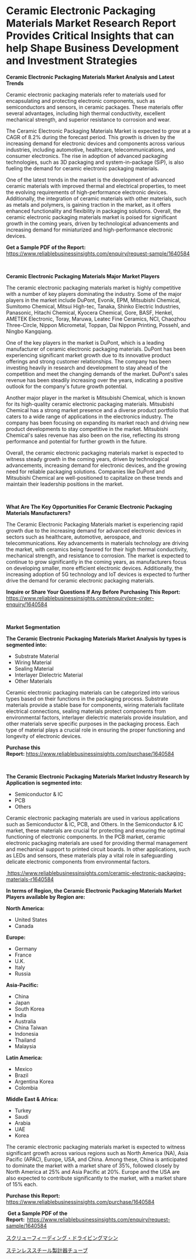 <p><h1>Ceramic Electronic Packaging Materials Market Research Report Provides Critical Insights that can help Shape Business Development and Investment Strategies</h1></p><p><strong>Ceramic Electronic Packaging Materials Market Analysis and Latest Trends</strong></p>
<p><p>Ceramic electronic packaging materials refer to materials used for encapsulating and protecting electronic components, such as semiconductors and sensors, in ceramic packages. These materials offer several advantages, including high thermal conductivity, excellent mechanical strength, and superior resistance to corrosion and wear.</p><p>The Ceramic Electronic Packaging Materials Market is expected to grow at a CAGR of 8.2% during the forecast period. This growth is driven by the increasing demand for electronic devices and components across various industries, including automotive, healthcare, telecommunications, and consumer electronics. The rise in adoption of advanced packaging technologies, such as 3D packaging and system-in-package (SiP), is also fueling the demand for ceramic electronic packaging materials.</p><p>One of the latest trends in the market is the development of advanced ceramic materials with improved thermal and electrical properties, to meet the evolving requirements of high-performance electronic devices. Additionally, the integration of ceramic materials with other materials, such as metals and polymers, is gaining traction in the market, as it offers enhanced functionality and flexibility in packaging solutions. Overall, the ceramic electronic packaging materials market is poised for significant growth in the coming years, driven by technological advancements and increasing demand for miniaturized and high-performance electronic devices.</p></p>
<p><strong>Get a Sample PDF of the Report:&nbsp;</strong> <a href="https://www.reliablebusinessinsights.com/enquiry/request-sample/1640584">https://www.reliablebusinessinsights.com/enquiry/request-sample/1640584</a></p>
<p>&nbsp;</p>
<p><strong>Ceramic Electronic Packaging Materials Major Market Players</strong></p>
<p><p>The ceramic electronic packaging materials market is highly competitive with a number of key players dominating the industry. Some of the major players in the market include DuPont, Evonik, EPM, Mitsubishi Chemical, Sumitomo Chemical, Mitsui High-tec, Tanaka, Shinko Electric Industries, Panasonic, Hitachi Chemical, Kyocera Chemical, Gore, BASF, Henkel, AMETEK Electronic, Toray, Maruwa, Leatec Fine Ceramics, NCI, Chaozhou Three-Circle, Nippon Micrometal, Toppan, Dai Nippon Printing, Possehl, and Ningbo Kangqiang.</p><p>One of the key players in the market is DuPont, which is a leading manufacturer of ceramic electronic packaging materials. DuPont has been experiencing significant market growth due to its innovative product offerings and strong customer relationships. The company has been investing heavily in research and development to stay ahead of the competition and meet the changing demands of the market. DuPont's sales revenue has been steadily increasing over the years, indicating a positive outlook for the company's future growth potential.</p><p>Another major player in the market is Mitsubishi Chemical, which is known for its high-quality ceramic electronic packaging materials. Mitsubishi Chemical has a strong market presence and a diverse product portfolio that caters to a wide range of applications in the electronics industry. The company has been focusing on expanding its market reach and driving new product developments to stay competitive in the market. Mitsubishi Chemical's sales revenue has also been on the rise, reflecting its strong performance and potential for further growth in the future.</p><p>Overall, the ceramic electronic packaging materials market is expected to witness steady growth in the coming years, driven by technological advancements, increasing demand for electronic devices, and the growing need for reliable packaging solutions. Companies like DuPont and Mitsubishi Chemical are well-positioned to capitalize on these trends and maintain their leadership positions in the market.</p></p>
<p>&nbsp;</p>
<p><strong>What Are The Key Opportunities For Ceramic Electronic Packaging Materials Manufacturers?</strong></p>
<p><p>The Ceramic Electronic Packaging Materials market is experiencing rapid growth due to the increasing demand for advanced electronic devices in sectors such as healthcare, automotive, aerospace, and telecommunications. Key advancements in materials technology are driving the market, with ceramics being favored for their high thermal conductivity, mechanical strength, and resistance to corrosion. The market is expected to continue to grow significantly in the coming years, as manufacturers focus on developing smaller, more efficient electronic devices. Additionally, the increasing adoption of 5G technology and IoT devices is expected to further drive the demand for ceramic electronic packaging materials.</p></p>
<p><strong>Inquire or Share Your Questions If Any Before Purchasing This Report:</strong> <a href="https://www.reliablebusinessinsights.com/enquiry/pre-order-enquiry/1640584">https://www.reliablebusinessinsights.com/enquiry/pre-order-enquiry/1640584</a></p>
<p>&nbsp;</p>
<p><strong>Market Segmentation</strong></p>
<p><strong>The Ceramic Electronic Packaging Materials Market Analysis by types is segmented into:</strong></p>
<p><ul><li>Substrate Material</li><li>Wiring Material</li><li>Sealing Material</li><li>Interlayer Dielectric Material</li><li>Other Materials</li></ul></p>
<p><p>Ceramic electronic packaging materials can be categorized into various types based on their functions in the packaging process. Substrate materials provide a stable base for components, wiring materials facilitate electrical connections, sealing materials protect components from environmental factors, interlayer dielectric materials provide insulation, and other materials serve specific purposes in the packaging process. Each type of material plays a crucial role in ensuring the proper functioning and longevity of electronic devices.</p></p>
<p><strong>Purchase this Report:&nbsp;</strong><a href="https://www.reliablebusinessinsights.com/purchase/1640584">https://www.reliablebusinessinsights.com/purchase/1640584</a></p>
<p>&nbsp;</p>
<p><strong>The Ceramic Electronic Packaging Materials Market Industry Research by Application is segmented into:</strong></p>
<p><ul><li>Semiconductor & IC</li><li>PCB</li><li>Others</li></ul></p>
<p><p>Ceramic electronic packaging materials are used in various applications such as Semiconductor & IC, PCB, and Others. In the Semiconductor & IC market, these materials are crucial for protecting and ensuring the optimal functioning of electronic components. In the PCB market, ceramic electronic packaging materials are used for providing thermal management and mechanical support to printed circuit boards. In other applications, such as LEDs and sensors, these materials play a vital role in safeguarding delicate electronic components from environmental factors.</p></p>
<p><a href="https://www.reliablebusinessinsights.com/ceramic-electronic-packaging-materials-r1640584">&nbsp;https://www.reliablebusinessinsights.com/ceramic-electronic-packaging-materials-r1640584</a></p>
<p><strong>In terms of Region, the Ceramic Electronic Packaging Materials Market Players available by Region are:</strong></p>
<p>
    <p> <strong> North America: </strong>
        <ul>
            <li>United States</li>
            <li>Canada</li>
        </ul>
        </p> 
    <p> <strong> Europe: </strong>
        <ul>
            <li>Germany</li>
            <li>France</li>
            <li>U.K.</li>
            <li>Italy</li>
            <li>Russia</li>
        </ul>
        </p> 
    <p> <strong> Asia-Pacific: </strong>
        <ul>
            <li>China</li>
            <li>Japan</li>
            <li>South Korea</li>
            <li>India</li>
            <li>Australia</li>
            <li>China Taiwan</li>
            <li>Indonesia</li>
            <li>Thailand</li>
            <li>Malaysia</li>
        </ul>
        </p> 
    <p> <strong> Latin America: </strong>
        <ul>
            <li>Mexico</li>
            <li>Brazil</li>
            <li>Argentina Korea</li>
            <li>Colombia</li>
        </ul>
        </p> 
    <p> <strong> Middle East & Africa: </strong>
        <ul>
            <li>Turkey</li>
            <li>Saudi</li>
            <li>Arabia</li>
            <li>UAE</li>
            <li>Korea</li>
        </ul>
    </p>
    </p>
<p><p>The ceramic electronic packaging materials market is expected to witness significant growth across various regions such as North America (NA), Asia Pacific (APAC), Europe, USA, and China. Among these, China is anticipated to dominate the market with a market share of 35%, followed closely by North America at 25% and Asia Pacific at 20%. Europe and the USA are also expected to contribute significantly to the market, with a market share of 15% each.</p></p>
<p><strong>Purchase this Report: </strong><a href="https://www.reliablebusinessinsights.com/purchase/1640584">https://www.reliablebusinessinsights.com/purchase/1640584</a></p>
<p>&nbsp;<strong>Get a Sample PDF of the Report:&nbsp;&nbsp;</strong><a href="https://www.reliablebusinessinsights.com/enquiry/request-sample/1640584">https://www.reliablebusinessinsights.com/enquiry/request-sample/1640584</a></p>
<p><strong></strong></p>
<p><p><a href="https://medium.com/@kaitlensen45645/%E3%83%8D%E3%82%B8%E7%B5%A6%E9%A4%8C%E3%81%8A%E3%82%88%E3%81%B3%E9%A7%86%E5%8B%95%E6%A9%9F%E6%A2%B0%E3%81%AE%E5%B8%82%E5%A0%B4%E8%A6%8F%E6%A8%A1%E3%81%A8%E5%B8%82%E5%A0%B4%E5%8B%95%E5%90%91-%E5%AE%8C%E5%85%A8%E3%81%AA%E6%A5%AD%E7%95%8C%E6%A6%82%E8%A6%81-2024%E5%B9%B4%E3%81%8B%E3%82%892031%E5%B9%B4%E3%81%BE%E3%81%A7-90cdce59954d">スクリューフィーディング・ドライビングマシン</a></p><p><a href="https://medium.com/@rocklobster885/%E3%82%B9%E3%83%86%E3%83%B3%E3%83%AC%E3%82%B9%E8%A3%BD%E3%81%AE%E8%A8%88%E5%99%A8%E7%AE%A1%E5%B8%82%E5%A0%B4%E3%81%AE%E5%B1%95%E6%9C%9B-%E6%A5%AD%E7%95%8C%E3%81%AE%E6%A6%82%E8%A6%81%E3%81%A8%E4%BA%88%E6%B8%AC-2024%E5%B9%B4%E3%81%8B%E3%82%892031%E5%B9%B4-c517d8272286">ステンレススチール製計器チューブ</a></p></p>